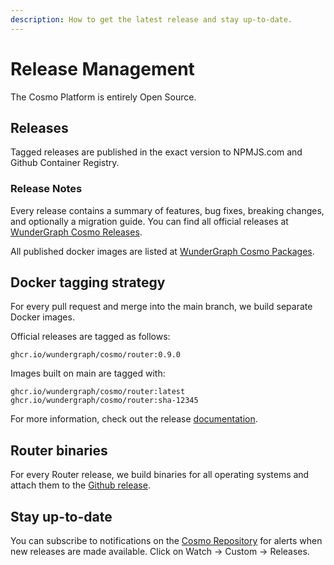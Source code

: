 ```yaml
---
description: How to get the latest release and stay up-to-date.
---
```


# Release Management

The Cosmo Platform is entirely Open Source.

## Releases

Tagged releases are published in the exact version to NPMJS.com and Github Container Registry.

### Release Notes

Every release contains a summary of features, bug fixes, breaking changes, and optionally a migration guide. You can find all official releases at [WunderGraph Cosmo Releases](https://github.com/wundergraph/cosmo/releases).

All published docker images are listed at [WunderGraph Cosmo Packages](https://github.com/orgs/wundergraph/packages?repo\_name=cosmo).

## Docker tagging strategy

For every pull request and merge into the main branch, we build separate Docker images.&#x20;

Official releases are tagged as follows:

```
ghcr.io/wundergraph/cosmo/router:0.9.0
```

Images built on main are tagged with:

```
ghcr.io/wundergraph/cosmo/router:latest
ghcr.io/wundergraph/cosmo/router:sha-12345
```

For more information, check out the release [documentation](https://github.com/wundergraph/cosmo/blob/main/docs/releasing.md).

## Router binaries

For every Router release, we build binaries for all operating systems and attach them to the [Github release](https://github.com/wundergraph/cosmo/releases/tag/router%400.22.1).

## Stay up-to-date

You can subscribe to notifications on the [Cosmo Repository](https://github.com/wundergraph/cosmo) for alerts when new releases are made available. Click on Watch -> Custom  -> Releases.&#x20;

